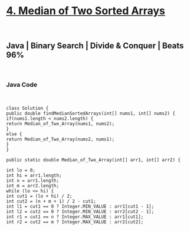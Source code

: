 # [4. Median of Two Sorted Arrays](https://leetcode.com/problems/median-of-two-sorted-arrays/)
​
## Java | Binary Search | Divide & Conquer | Beats 96%
​
### Java Code
​
```
class Solution {
public double findMedianSortedArrays(int[] nums1, int[] nums2) {
if(nums1.length < nums2.length) {
return Median_of_Two_Array(nums1, nums2);
}
else {
return Median_of_Two_Array(nums2, nums1);
}
}
​
public static double Median_of_Two_Array(int[] arr1, int[] arr2) {
​
int lo = 0;
int hi = arr1.length;
int n = arr1.length;
int m = arr2.length;
while (lo <= hi) {
int cut1 = (lo + hi) / 2;
int cut2 = (n + m + 1) / 2 - cut1;
int l1 = cut1 == 0 ? Integer.MIN_VALUE : arr1[cut1 - 1];
int l2 = cut2 == 0 ? Integer.MIN_VALUE : arr2[cut2 - 1];
int r1 = cut1 == n ? Integer.MAX_VALUE : arr1[cut1];
int r2 = cut2 == m ? Integer.MAX_VALUE : arr2[cut2];
​
